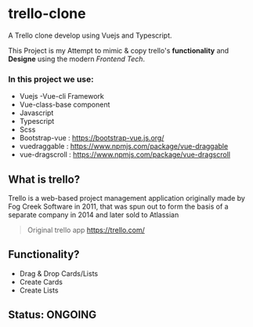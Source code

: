 # trello-clone

A Trello clone develop using Vuejs and Typescript.

This Project is my Attempt to mimic & copy trello's **functionality** and **Designe** using the modern _Frontend Tech_.

### In this project we use:

- Vuejs -Vue-cli Framework
- Vue-class-base component
- Javascript
- Typescript
- Scss
- Bootstrap-vue : https://bootstrap-vue.js.org/
- vuedraggable : https://www.npmjs.com/package/vue-draggable
- vue-dragscroll : https://www.npmjs.com/package/vue-dragscroll

## What is trello?

Trello is a web-based project management application originally made by Fog Creek Software in 2011, that was spun out to form the basis of a separate company in 2014 and later sold to Atlassian

> Original trello app https://trello.com/

## Functionality?

- Drag & Drop Cards/Lists
- Create Cards
- Create Lists

## Status: **ONGOING**

